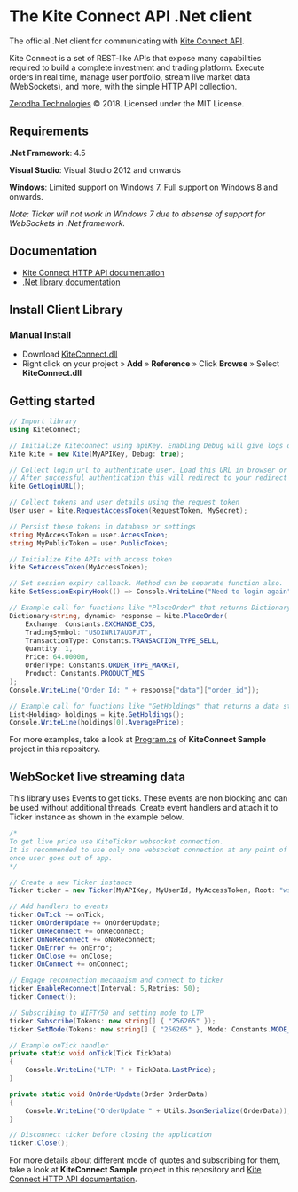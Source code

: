 # The Kite Connect API .Net client
The official .Net client for communicating with [Kite Connect API](https://kite.trade).

Kite Connect is a set of REST-like APIs that expose many capabilities required to build a complete investment and trading platform. Execute orders in real time, manage user portfolio, stream live market data (WebSockets), and more, with the simple HTTP API collection.

[Zerodha Technologies](http://zerodha.com) &copy; 2018. Licensed under the MIT License.

## Requirements

**.Net Framework**: 4.5

**Visual Studio**: Visual Studio 2012 and onwards

**Windows**: Limited support on Windows 7. Full support on Windows 8 and onwards.

*Note: Ticker will not work in Windows 7 due to absense of support for WebSockets in .Net framework.*

## Documentation

- [Kite Connect HTTP API documentation](https://kite.trade/docs/connect/v1)
- [.Net library documentation](https://kite.trade/docs/kiteconnectdotnet/)

## Install Client Library

<!--
### Using NuGet

Execute in **Tools** &raquo; **NuGet Package Manager** &raquo; **Package Manager Console**

```
Install-Package Tech.Zerodha.KiteConnect
```
### Using .Net CLI

```
dotnet add package Tech.Zerodha.KiteConnect
```
-->
### Manual Install

- Download [KiteConnect.dll](https://github.com/zerodhatech/dotnetkiteconnect/blob/kite3/dist/KiteConnect.dll?raw=true)
- Right click on your project &raquo; **Add** &raquo; **Reference** &raquo; Click **Browse** &raquo; Select **KiteConnect.dll**

## Getting started
```csharp
// Import library
using KiteConnect;

// Initialize Kiteconnect using apiKey. Enabling Debug will give logs of requests and responses
Kite kite = new Kite(MyAPIKey, Debug: true);

// Collect login url to authenticate user. Load this URL in browser or WebView. 
// After successful authentication this will redirect to your redirect url with request token.
kite.GetLoginURL();

// Collect tokens and user details using the request token
User user = kite.RequestAccessToken(RequestToken, MySecret);

// Persist these tokens in database or settings
string MyAccessToken = user.AccessToken;
string MyPublicToken = user.PublicToken;

// Initialize Kite APIs with access token
kite.SetAccessToken(MyAccessToken);

// Set session expiry callback. Method can be separate function also.
kite.SetSessionExpiryHook(() => Console.WriteLine("Need to login again"));

// Example call for functions like "PlaceOrder" that returns Dictionary
Dictionary<string, dynamic> response = kite.PlaceOrder(
    Exchange: Constants.EXCHANGE_CDS,
    TradingSymbol: "USDINR17AUGFUT",
    TransactionType: Constants.TRANSACTION_TYPE_SELL,
    Quantity: 1,
    Price: 64.0000m,
    OrderType: Constants.ORDER_TYPE_MARKET,
    Product: Constants.PRODUCT_MIS
);
Console.WriteLine("Order Id: " + response["data"]["order_id"]);

// Example call for functions like "GetHoldings" that returns a data structure
List<Holding> holdings = kite.GetHoldings();
Console.WriteLine(holdings[0].AveragePrice);

```
For more examples, take a look at [Program.cs](https://github.com/rainmattertech/dotnetkiteconnect/blob/master/KiteConnect%20Sample/Program.cs) of **KiteConnect Sample** project in this repository.

## WebSocket live streaming data

This library uses Events to get ticks. These events are non blocking and can be used without additional threads. Create event handlers and attach it to Ticker instance as shown in the example below.

```csharp
/* 
To get live price use KiteTicker websocket connection. 
It is recommended to use only one websocket connection at any point of time and make sure you stop connection, 
once user goes out of app.
*/

// Create a new Ticker instance
Ticker ticker = new Ticker(MyAPIKey, MyUserId, MyAccessToken, Root: "wss://websocket.kite.trade/v3");

// Add handlers to events
ticker.OnTick += onTick;
ticker.OnOrderUpdate += OnOrderUpdate;
ticker.OnReconnect += onReconnect;
ticker.OnNoReconnect += oNoReconnect;
ticker.OnError += onError;
ticker.OnClose += onClose;
ticker.OnConnect += onConnect;

// Engage reconnection mechanism and connect to ticker
ticker.EnableReconnect(Interval: 5,Retries: 50);
ticker.Connect();

// Subscribing to NIFTY50 and setting mode to LTP
ticker.Subscribe(Tokens: new string[] { "256265" });
ticker.SetMode(Tokens: new string[] { "256265" }, Mode: Constants.MODE_LTP);

// Example onTick handler
private static void onTick(Tick TickData)
{
    Console.WriteLine("LTP: " + TickData.LastPrice);
}

private static void OnOrderUpdate(Order OrderData)
{
    Console.WriteLine("OrderUpdate " + Utils.JsonSerialize(OrderData));
}

// Disconnect ticker before closing the application
ticker.Close();
```

For more details about different mode of quotes and subscribing for them, take a look at **KiteConnect Sample** project in this repository and [Kite Connect HTTP API documentation](https://kite.trade/docs/connect/v1).
